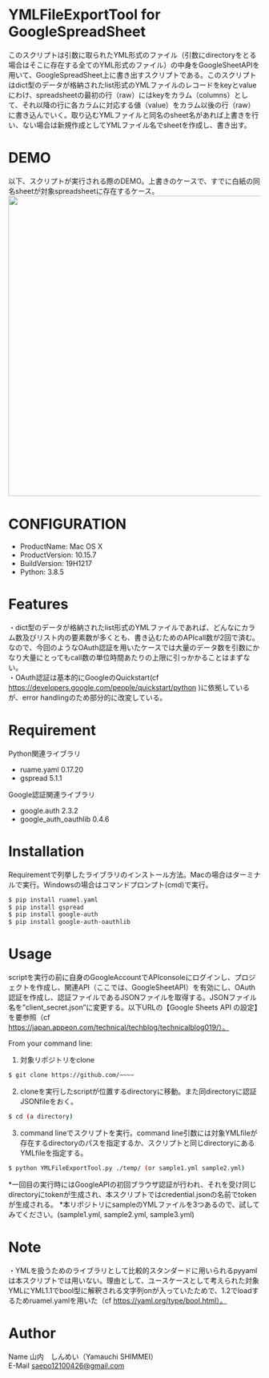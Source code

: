 # YMLFileExportTool for GoogleSpreadSheet

このスクリプトは引数に取られたYML形式のファイル（引数にdirectoryをとる場合はそこに存在する全てのYML形式のファイル）の中身をGoogleSheetAPIを用いて、GoogleSpreadSheet上に書き出すスクリプトである。このスクリプトはdict型のデータが格納されたlist形式のYMLファイルのレコードをkeyとvalueにわけ、spreadsheetの最初の行（raw）にはkeyをカラム（columns）として、それ以降の行に各カラムに対応する値（value）をカラム以後の行（raw）に書き込んでいく。取り込むYMLファイルと同名のsheet名があれば上書きを行い、ない場合は新規作成としてYMLファイル名でsheetを作成し、書き出す。

# DEMO
 以下、スクリプトが実行される際のDEMO。上書きのケースで、すでに白紙の同名sheetが対象spreadsheetに存在するケース。  
 <img src="https://user-images.githubusercontent.com/89734301/156912194-520bdce3-ceba-4706-bbd9-a667233f1602.gif" width="600">
 
# CONFIGURATION
* ProductName:	Mac OS X
* ProductVersion:	10.15.7
* BuildVersion:	19H1217
* Python: 3.8.5
 
# Features
 
・dict型のデータが格納されたlist形式のYMLファイルであれば、どんなにカラム数及びリスト内の要素数が多くとも、書き込むためのAPIcall数が2回で済む。なので、今回のようなOAuth認証を用いたケースでは大量のデータ数を引数にかなり大量にとってもcall数の単位時間あたりの上限に引っかかることはまずない。  
・OAuth認証は基本的にGoogleのQuickstart(cf https://developers.google.com/people/quickstart/python )に依拠しているが、error handlingのため部分的に改変している。
 
# Requirement
 Python関連ライブラリ
* ruame.yaml 0.17.20
* gspread 5.1.1 

 Google認証関連ライブラリ
* google.auth 2.3.2
* google_auth_oauthlib 0.4.6
 
# Installation
 
Requirementで列挙したライブラリのインストール方法。Macの場合はターミナルで実行。Windowsの場合はコマンドプロンプト(cmd)で実行。  

```bash
$ pip install ruamel.yaml
$ pip install gspread
$ pip install google-auth
$ pip install google-auth-oauthlib
```

# Usage
 
scriptを実行の前に自身のGoogleAccountでAPIconsoleにログインし、プロジェクトを作成し、関連API（ここでは、GoogleSheetAPI）を有効にし、OAuth認証を作成し、認証ファイルであるJSONファイルを取得する。JSONファイル名を”client_secret.json”に変更する。以下URLの【Google Sheets API の設定】を要参照（cf https://japan.appeon.com/technical/techblog/technicalblog019/）。  

From your command line:  
1. 対象リポジトリをclone
```bash
$ git clone https://github.com/~~~~
```
2. cloneを実行したscriptが位置するdirectoryに移動。また同directoryに認証JSONfileをおく。
```bash
$ cd (a directory)
```
3. command lineでスクリプトを実行。command line引数には対象YMLfileが存在するdirectoryのパスを指定するか、スクリプトと同じdirectoryにあるYMLfileを指定する。
```bash
$ python YMLFileExportTool.py ./temp/ (or sample1.yml sample2.yml)
```
*一回目の実行時にはGoogleAPIの初回ブラウザ認証が行われ、それを受け同じdirectoryにtokenが生成され、本スクリプトではcredential.jsonの名前でtokenが生成される。
*本リポジトリにsampleのYMLファイルを3つあるので、試してみてください。(sample1.yml, sample2.yml, sample3.yml)
 
# Note

・YMLを扱うためのライブラリとして比較的スタンダードに用いられるpyyamlは本スクリプトでは用いない。理由として、ユースケースとして考えられた対象YMLにYML1.1でbool型に解釈される文字列onが入っていたためで、1.2でloadするためruamel.yamlを用いた（cf https://yaml.org/type/bool.html）。

 
# Author

Name 山内　しんめい（Yamauchi SHIMMEI）  
E-Mail saepo12100426@gmail.com
 
